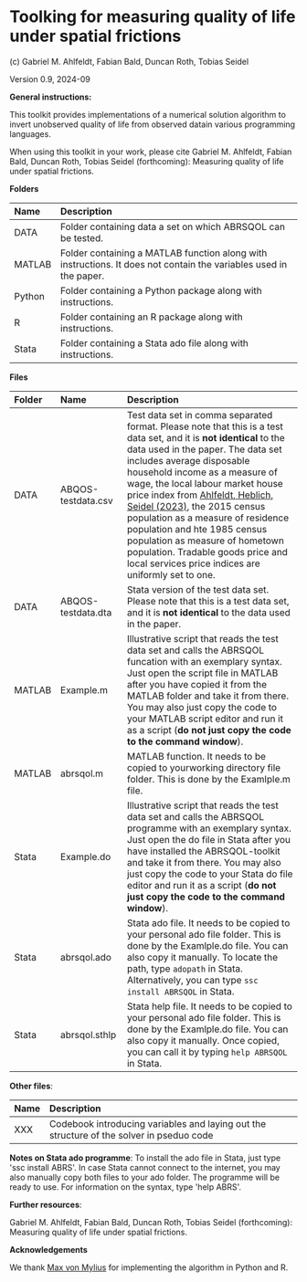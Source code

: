 # Toolking for measuring quality of life under spatial frictions
(c) Gabriel M. Ahlfeldt, Fabian Bald, Duncan Roth, Tobias Seidel

Version 0.9, 2024-09

**General instructions:**

This toolkit provides implementations of a numerical solution algorithm to invert unobserved quality of life from observed datain various programming languages. 

When using this toolkit in your work, please cite Gabriel M. Ahlfeldt, Fabian Bald, Duncan Roth, Tobias Seidel (forthcoming): Measuring quality of life under spatial frictions.

**Folders**

Name | Description |
|:---------------------------------------------|:-------------------------------------------------------------------------|
| DATA | Folder containing data a set on which ABRSQOL can be tested.   |
| MATLAB | Folder containing a MATLAB function along with instructions. It does not contain the variables used in the paper.  |
| Python | Folder containing a Python package along with instructions. |
| R | Folder containing an R package along with instructions. |
| Stata | Folder containing a Stata ado file along with instructions. |

**Files**

Folder | Name  | Description |
|:-------------------|:-------------------------------------|:-------------------------------------------------------------------------|
| DATA | ABQOS-testdata.csv | Test data set in comma separated format. Please note that this is a test data set, and it is **not identical** to the data used in the paper. The data set includes average disposable household income as a measure of wage, the local labour market house price index from [Ahlfeldt, Heblich, Seidel (2023)](https://doi.org/10.1016/j.regsciurbeco.2022.103836), the 2015 census population as a measure of residence population and hte 1985 census population as measure of hometown population. Tradable goods price and local services price indices are uniformly set to one. |
| DATA | ABQOS-testdata.dta | Stata version of the test data set. Please note that this is a test data set, and it is **not identical** to the data used in the paper. |
| MATLAB | Example.m | Illustrative script that reads the test data set and calls the ABRSQOL funcation with an exemplary syntax. Just open the script file in MATLAB after you have copied it from the MATLAB folder and take it from there. You may also just copy the code to your MATLAB script editor and run it as a script (**do not just copy the code to the command window**). |
| MATLAB | abrsqol.m | MATLAB function. It needs to be copied to yourworking directory file folder. This is done by the Examlple.m file. |
| Stata | Example.do | Illustrative script that reads the test data set and calls the ABRSQOL programme with an exemplary syntax. Just open the do file in Stata after you have installed the ABRSQOL-toolkit and take it from there. You may also just copy the code to your Stata do file editor and run it as a script (**do not just copy the code to the command window**). |
| Stata | abrsqol.ado | Stata ado file. It needs to be copied to your personal ado file folder. This is done by the Examlple.do file. You can also copy it manually. To locate the path, type `adopath` in Stata. Alternatively, you can type `ssc install ABRSQOL` in Stata. |
| Stata | abrsqol.sthlp | Stata help file. It needs to be copied to your personal ado file folder. This is done by the Examlple.do file. You can also copy it manually. Once copied, you can call it by typing `help ABRSQOL` in Stata.


**Other files**:

| Name | Description |
|:---------------------------------------------|:-------------------------------------------------------------------------|
| XXX| Codebook introducing variables and laying out the structure of the solver in pseduo code |

**Notes on Stata ado programme**: To install the ado file in Stata, just type 'ssc install ABRS'. In case Stata cannot connect to the internet, you may also manually copy both files to your ado folder. The programme will be ready to use. For information on the syntax, type 'help ABRS'.

**Further resources**: 

Gabriel M. Ahlfeldt, Fabian Bald, Duncan Roth, Tobias Seidel (forthcoming): Measuring quality of life under spatial frictions.

**Acknowledgements**

We thank [Max von Mylius](https://github.com/maximylius) for implementing the algorithm in Python and R.
